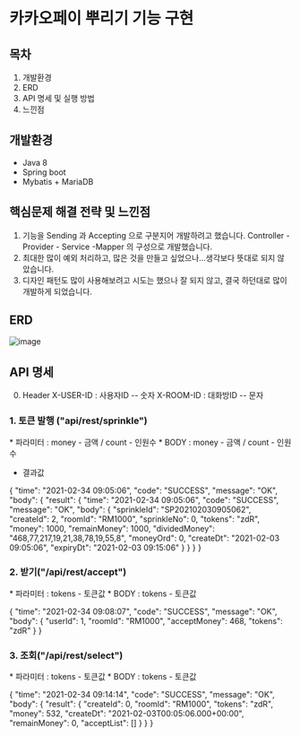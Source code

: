 # 카카오페이 뿌리기 기능 구현

## 목차
1. 개발환경
2. ERD
3. API 명세 및 실행 방법
4. 느낀점

## 개발환경
* Java 8
* Spring boot
* Mybatis + MariaDB

## 핵심문제 해결 전략 및 느낀점

1. 기능을 Sending 과 Accepting 으로 구분지어 개발하려고 했습니다. Controller - Provider - Service -Mapper 의 구성으로 개발했습니다.
2. 최대한 많이 예외 처리하고, 많은 것을 만들고 싶었으나...생각보다 뜻대로 되지 않았습니다.
3. 디자인 패턴도 많이 사용해보려고 시도는 했으나 잘 되지 않고, 결국 하던대로 많이 개발하게 되었습니다.

## ERD

![image](https://user-images.githubusercontent.com/30514885/106680268-aa1d9d00-6601-11eb-8d3b-26abf1dae132.png)

## API 명세
0. Header
X-USER-ID : 사용자ID  -- 숫자
X-ROOM-ID : 대화방ID  -- 문자

### 1. 토큰 발행 ("api/rest/sprinkle")

<GET>
* 파라미터 : money - 금액 / count - 인원수
<POST>
* BODY : money - 금액 / count - 인원수

- 결과값

{
    "time": "2021-02-34 09:05:06",
    "code": "SUCCESS",
    "message": "OK",
    "body": {
        "result": {
            "time": "2021-02-34 09:05:06",
            "code": "SUCCESS",
            "message": "OK",
            "body": {
                "sprinkleId": "SP202102030905062",
                "createId": 2,
                "roomId": "RM1000",
                "sprinkleNo": 0,
                "tokens": "zdR",
                "money": 1000,
                "remainMoney": 1000,
                "dividedMoney": "468,77,217,19,21,38,78,19,55,8",
                "moneyOrd": 0,
                "createDt": "2021-02-03 09:05:06",
                "expiryDt": "2021-02-03 09:15:06"
            }
        }
    }
}

### 2. 받기("/api/rest/accept")

<GET>
* 파라미터 : tokens - 토큰값
<POST>
* BODY : tokens - 토큰값

{
    "time": "2021-02-34 09:08:07",
    "code": "SUCCESS",
    "message": "OK",
    "body": {
        "userId": 1,
        "roomId": "RM1000",
        "acceptMoney": 468,
        "tokens": "zdR"
    }
}

### 3. 조회("/api/rest/select")

<GET>
* 파라미터 : tokens - 토큰값
<POST>
* BODY : tokens - 토큰값
  
 {
    "time": "2021-02-34 09:14:14",
    "code": "SUCCESS",
    "message": "OK",
    "body": {
        "result": {
            "createId": 0,
            "roomId": "RM1000",
            "tokens": "zdR",
            "money": 532,
            "createDt": "2021-02-03T00:05:06.000+00:00",
            "remainMoney": 0,
            "acceptList": []
        }
    }
}


